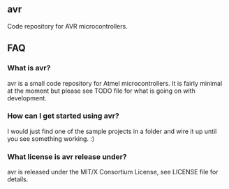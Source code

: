 ## avr

Code repository for AVR microcontrollers.

## FAQ

### What is avr?

avr is a small code repository for Atmel microcontrollers. It is fairly minimal
at the moment but please see TODO file for what is going on with development.

### How can I get started using avr?

I would just find one of the sample projects in a folder and wire it up until
you see something working. :)

### What license is avr release under?

avr is released under the MIT/X Consortium License, see LICENSE file for
details.
